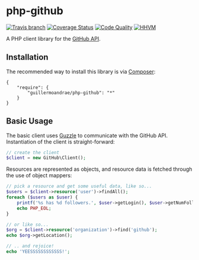 # php-github
[![Travis branch](https://img.shields.io/travis/guillermoandrae/php-github.svg?style=flat)](https://travis-ci.org/guillermoandrae/php-github) [![Coverage Status](http://img.shields.io/scrutinizer/coverage/g/guillermoandrae/php-github.svg?style=flat)](https://scrutinizer-ci.com/g/guillermoandrae/php-github/?branch=master) [![Code Quality](http://img.shields.io/scrutinizer/g/guillermoandrae/php-github.svg?style=flat)](https://scrutinizer-ci.com/g/guillermoandrae/php-github/?branch=master) [![HHVM](https://img.shields.io/hhvm/guillermoandrae/php-github.svg?style=flat)](http://hhvm.h4cc.de/package/guillermoandrae/php-github.json)

A PHP client library for the [GitHub API](https://developer.github.com/v3/).

## Installation
The recommended way to install this library is via [Composer](http://getcomposer.org):
```
{
    "require": {
        "guillermoandrae/php-github": "*"
    }
}
```

## Basic Usage
The basic client uses [Guzzle](http://docs.guzzlephp.org/en/latest/) to communicate with the GitHub API. Instantiation of the client is straight-forward:

```php
// create the client
$client = new GitHub\Client();
```

Resources are represented as objects, and resource data is fetched through the use of object mappers:

```php
// pick a resource and get some useful data, like so...
$users = $client->resource('user')->findAll();
foreach ($users as $user) {
    printf('%s has %d followers.', $user->getLogin(), $user->getNumFollowers());
    echo PHP_EOL;
}

// or like so...
$org = $client->resource('organization')->find('github');
echo $org->getLocation();

// .. and rejoice!
echo 'YEESSSSSSSSSSSS!';
```
